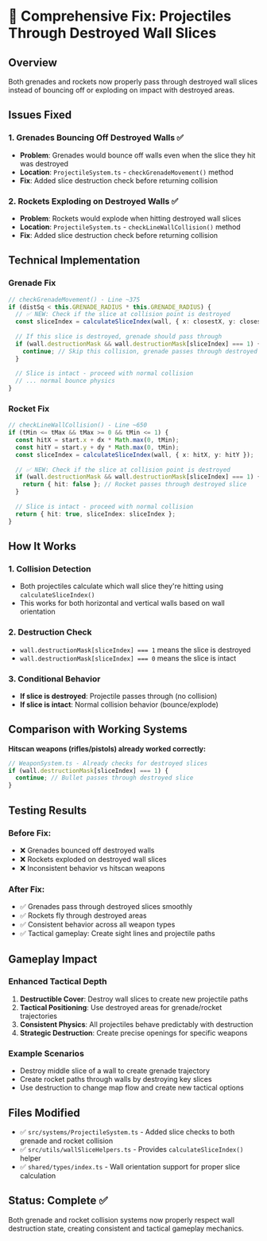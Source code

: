 # 🚀 Comprehensive Fix: Projectiles Through Destroyed Wall Slices

## Overview

Both grenades and rockets now properly pass through destroyed wall slices instead of bouncing off or exploding on impact with destroyed areas.

## Issues Fixed

### 1. **Grenades Bouncing Off Destroyed Walls** ✅
- **Problem**: Grenades would bounce off walls even when the slice they hit was destroyed
- **Location**: `ProjectileSystem.ts` - `checkGrenadeMovement()` method
- **Fix**: Added slice destruction check before returning collision

### 2. **Rockets Exploding on Destroyed Walls** ✅  
- **Problem**: Rockets would explode when hitting destroyed wall slices
- **Location**: `ProjectileSystem.ts` - `checkLineWallCollision()` method
- **Fix**: Added slice destruction check before returning collision

## Technical Implementation

### Grenade Fix
```typescript
// checkGrenadeMovement() - Line ~375
if (distSq < this.GRENADE_RADIUS * this.GRENADE_RADIUS) {
  // ✅ NEW: Check if the slice at collision point is destroyed
  const sliceIndex = calculateSliceIndex(wall, { x: closestX, y: closestY });
  
  // If this slice is destroyed, grenade should pass through
  if (wall.destructionMask && wall.destructionMask[sliceIndex] === 1) {
    continue; // Skip this collision, grenade passes through destroyed slice
  }
  
  // Slice is intact - proceed with normal collision
  // ... normal bounce physics
}
```

### Rocket Fix
```typescript
// checkLineWallCollision() - Line ~650
if (tMin <= tMax && tMax >= 0 && tMin <= 1) {
  const hitX = start.x + dx * Math.max(0, tMin);
  const hitY = start.y + dy * Math.max(0, tMin);
  const sliceIndex = calculateSliceIndex(wall, { x: hitX, y: hitY });
  
  // ✅ NEW: Check if the slice at collision point is destroyed
  if (wall.destructionMask && wall.destructionMask[sliceIndex] === 1) {
    return { hit: false }; // Rocket passes through destroyed slice
  }
  
  // Slice is intact - proceed with normal collision
  return { hit: true, sliceIndex: sliceIndex };
}
```

## How It Works

### 1. **Collision Detection**
- Both projectiles calculate which wall slice they're hitting using `calculateSliceIndex()`
- This works for both horizontal and vertical walls based on wall orientation

### 2. **Destruction Check**
- `wall.destructionMask[sliceIndex] === 1` means the slice is destroyed
- `wall.destructionMask[sliceIndex] === 0` means the slice is intact

### 3. **Conditional Behavior**
- **If slice is destroyed**: Projectile passes through (no collision)
- **If slice is intact**: Normal collision behavior (bounce/explode)

## Comparison with Working Systems

**Hitscan weapons (rifles/pistols) already worked correctly:**
```typescript
// WeaponSystem.ts - Already checks for destroyed slices
if (wall.destructionMask[sliceIndex] === 1) {
  continue; // Bullet passes through destroyed slice
}
```

## Testing Results

### Before Fix:
- ❌ Grenades bounced off destroyed walls
- ❌ Rockets exploded on destroyed wall slices
- ❌ Inconsistent behavior vs hitscan weapons

### After Fix:
- ✅ Grenades pass through destroyed slices smoothly
- ✅ Rockets fly through destroyed areas
- ✅ Consistent behavior across all weapon types
- ✅ Tactical gameplay: Create sight lines and projectile paths

## Gameplay Impact

### Enhanced Tactical Depth
1. **Destructible Cover**: Destroy wall slices to create new projectile paths
2. **Tactical Positioning**: Use destroyed areas for grenade/rocket trajectories  
3. **Consistent Physics**: All projectiles behave predictably with destruction
4. **Strategic Destruction**: Create precise openings for specific weapons

### Example Scenarios
- Destroy middle slice of a wall to create grenade trajectory
- Create rocket paths through walls by destroying key slices
- Use destruction to change map flow and create new tactical options

## Files Modified

- ✅ `src/systems/ProjectileSystem.ts` - Added slice checks to both grenade and rocket collision
- ✅ `src/utils/wallSliceHelpers.ts` - Provides `calculateSliceIndex()` helper
- ✅ `shared/types/index.ts` - Wall orientation support for proper slice calculation

## Status: Complete ✅

Both grenade and rocket collision systems now properly respect wall destruction state, creating consistent and tactical gameplay mechanics. 